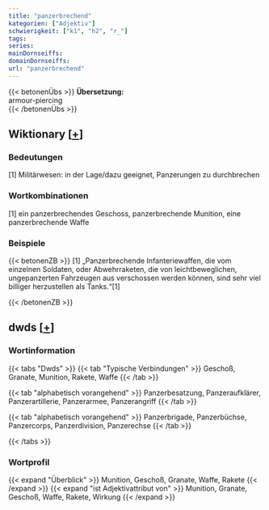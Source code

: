```yaml
---
title: "panzerbrechend"
kategorien: ["Adjektiv"]
schwierigkeit: ["k1", "h2", "r_"]
tags:
series:
mainDornseiffs:
domainDornseiffs:
url: "panzerbrechend"
---
```


{{< betonenÜbs >}}
**Übersetzung:**  
armour-piercing  
{{< /betonenÜbs >}}

## Wiktionary [[+](https://de.wiktionary.org/wiki/panzerbrechend)]

### Bedeutungen
[1] Militärwesen: in der Lage/dazu geeignet, Panzerungen zu durchbrechen  

### Wortkombinationen
[1] ein panzerbrechendes Geschoss, panzerbrechende Munition, eine panzerbrechende Waffe  

### Beispiele
{{< betonenZB >}}
[1] „Panzerbrechende Infanteriewaffen, die vom einzelnen Soldaten, oder Abwehrraketen, die von leichtbeweglichen, ungepanzerten Fahrzeugen aus verschossen werden können, sind sehr viel billiger herzustellen als Tanks.“[1]  

{{< /betonenZB >}}


## dwds [[+](https://www.dwds.de/wb/panzerbrechend)]

### Wortinformation
{{< tabs "Dwds" >}}
{{< tab "Typische Verbindungen" >}}
Geschoß, Granate, Munition, Rakete, Waffe
{{< /tab >}}

{{< tab "alphabetisch vorangehend" >}}
Panzerbesatzung, Panzeraufklärer, Panzerartillerie, Panzerarmee, Panzerangriff
{{< /tab >}}

{{< tab "alphabetisch vorangehend" >}}
Panzerbrigade, Panzerbüchse, Panzercorps, Panzerdivision, Panzerechse
{{< /tab >}}

{{< /tabs >}}

### Wortprofil
{{< expand "Überblick" >}} Munition, Geschoß, Granate, Waffe, Rakete {{< /expand >}}
{{< expand "ist Adjektivattribut von" >}} Munition, Granate, Geschoß, Waffe, Rakete, Wirkung {{< /expand >}}


